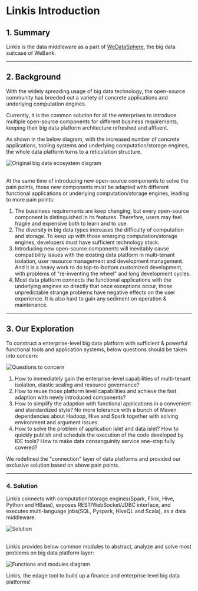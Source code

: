 # Linkis Introduction

## 1. Summary

Linkis is the data middleware as a part of [WeDataSphere](https://github.com/WeBankFinTech/WeDataSphere), the big data suitcase of WeBank.

----

## 2. Background

With the widely spreading usage of big data technology, the open-source community has breeded out a variety of concrete applications and underlying computation engines.

Currently, it is the common solution for all the enterprises to introduce multiple open-source components for different business requirements, keeping their big data platform architecture refreshed and affluent.

As shown in the below diagram, with the increased number of concrete applications, tooling systems and underlying computation/storage engines, the whole data platform turns to a reticulation structure.
<br>

![Original big data ecosystem diagram](../images/ch3/原大数据生态图.jpg)

<br>
At the same time of introducing new open-source components to solve the pain points, those new components must be adapted with different functional applications or underlying computation/storage engines, leading to more pain points:

1. The bussiness requirements are keep changing, but every open-source component is distinguished in its features. Therefore, users may feel fragile and expensive both to learn and to use.
2. The diversity in big data types increases the difficulty of computation and storage. To keep up with those emerging computation/storage engines, developers must have sufficient technology stack.
3. Introducing new open-source components will inevitably cause compatibility issues with the existing data platform in multi-tenant isolation, user resource management and development management. And it is a heavy work to do top-to-bottom customized development, with problems of "re-inventing the wheel" and long development cycles.
4. Most data platform connects the functional applications with the underlying engines so directly that once exceptions occur, those unpredictable strange problems have negative effects on the user experience. It is also hard to gain any sediment on operation & maintenance.


----

## 3. Our Exploration

To construct a enterprise-level big data platform with sufficient & powerful functional tools and application systems, below questions should be taken into concern:
<br>

![Questions to concern](../images/ch3/要解决的问题.jpg)
<br>

1. How to immediately gain the enterprise-level capabilities of multi-tenant isolation, elastic scaling and resource governance?
2. How to reuse those platform level capabilities and achieve the fast adaption with newly introduced components?
3. How to simplify the adaption with functional applications in a convenient and standardized style? No more tolerance with a bunch of Maven dependencies about Hadoop, Hive and Spark together with solving environment and argument issues.
4. How to solve the problem of application islet and data islet? How to quickly publish and schedule the execution of the code developed by IDE tools? How to make data consanguinity service one-stop fully covered?

We redefined the "connection" layer of data platforms and provided our exclusive solution based on above pain points.


----

### 4. Solution

Linkis connects with computation/storage engines(Spark, Flink, Hive, Python and HBase), exposes REST/WebSocket/JDBC interface, and executes multi-language jobs(SQL, Pyspark, HiveQL and Scala), as a data middleware.


![Solution](../images/ch3/解决方案.jpg)

<br>
Linkis provides below common modules to abstract, analyze and solve most problems on big data platform layer:
<br>

![Functions and modules diagram](../images/ch3/功能模块图.png)

Linkis, the edage tool to build up a finance and enterprise level big data platforms!
